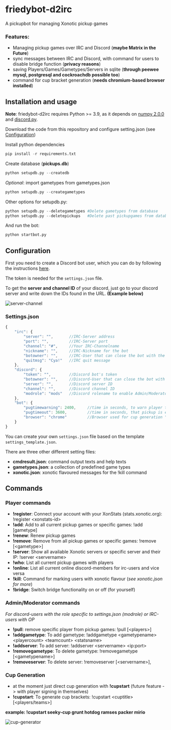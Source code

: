 # friedybot-d2irc
A pickupbot for managing Xonotic pickup games

### Features:
- Managing pickup games over IRC and Discord (**maybe Matrix in the Future**)
- sync messages between IRC and Discord, with command for users to disable bridge function (**privacy reasons**)
- saving Players/Games/Gametypes/Servers in sqlite (**through peewee mysql, postgresql and cockroachdb possible too**)
- command for cup bracket generation (**needs chromium-based browser installed**)

## Installation and usage

**Note**: friedybot-d2irc requires Python >= 3.9, as it depends on [numpy 2.0.0](https://numpy.org/) and [discord.py](https://github.com/Rapptz/discord.py).

Download the code from this repository and configure setting.json (see [Configuration](https://github.com/Seekfried/friedybot-d2irc#configuration))

Install python dependencies
```python
pip install -r requirements.txt
```

Create database (**pickups.db**)
```python
python setupdb.py --createdb
```

*Optional*: import gametypes from gametypes.json
```python
python setupdb.py --creategametypes
```

Other options for setupdb.py:
```python
python setupdb.py --deletegametypes #Delete gametypes from database
python setupdb.py --deletepickups   #Delete past pickupgames from database
```

And run the bot:
```python
python startbot.py
```

## Configuration

First you need to create a Discord bot user, which you can do by following the instructions [here](https://github.com/reactiflux/discord-irc/wiki/Creating-a-discord-bot-&-getting-a-token).

The token is needed for the `settings.json` file.

To get the **server and channel ID** of your discord, just go to your discord server and write down the IDs found in the URL. **(Example below)**

![server-channel](https://i.imgur.com/MUbxESc.png)

### Settings.json
```js
{
    "irc": {
        "server": "",       //IRC-Server address
        "port": "",         //IRC-Server port
        "channel": "#",     //Your IRC-Channelname
        "nickname": "",     //IRC-Nickname for the bot
        "botowner": "",     //IRC-User that can close the bot with the !quit command
        "quitmsg": "Cya!"   //IRC quit message
    },
    "discord": {
        "token": "",        //Discord bot's token
        "botowner": "",     //Discord-User that can close the bot with the !quit command
        "server": "",       //Discord server ID
        "channel": "",      //Discord channel ID
        "modrole": "mods"   //Discord rolename to enable Admin/Moderator commands for users
    },
    "bot": {
        "pugtimewarning": 2400,     //time in seconds, to warn player that pickup is going to expire
        "pugtimeout": 3600,         //time in seconds, that pickup is expired
        "browser": "chrome"         //Browser used for cup generation "chrome", "edge", "chromium"
    }
}
```

You can create your own `settings.json` file based on the template `settings_template.json`.

There are three other different setting files:
- **cmdresult.json**: command output texts and help texts
- **gametypes.json**: a collection of predefined game types 
- **xonotic.json**: xonotic flavoured messages for the !kill command

## Commands

### Player commands
- **!register**: Connect your account with your XonStats (stats.xonotic.org): !register \<xonstats-id>
- **!add**: Add to all current pickup games or specific games: !add \[gametype]
- **!renew**: Renew pickup games
- **!remove**: Remove from all pickup games or specific games: !remove \[\<gametype>]
- **!server**: Show all available Xonotic servers or specific server and their IP: !server \<servername>
- **!who**: List all current pickup games with players
- **!online**: List all current online discord-members for irc-users and vice versa
- **!kill**: Command for marking users with xonotic flavour (*see xonotic.json for more*)
- **!bridge**: Switch bridge functionality on or off (for yourself)

### Admin/Moderator commands
*For discord-users with the role specific to settings.json (modrole) or IRC-users with OP*
- **!pull**: remove specific player from pickup games: !pull \[\<players>]
- **!addgametype**: To add gametype: !addgametype \<gametypename> \<playercount> \<teamcount> \<statsname>
- **!addserver**: To add server: !addserver \<servername> \<ip:port>
- **!removegametype**: To delete gametype: !removegametype \[\<gametypename>]
- **!removeserver**: To delete server: !removeserver \[\<servername>],

### Cup Generation
- at the moment just direct cup generation with **!cupstart** (future feature -> with player signing in themselves)
- **!cupstart**: To generate cup brackets: !cupstart \<cuptitle> \[\<players/teams>]

**example: !cupstart seeky-cup grunt hotdog ramses packer mirio**

![cup-generator](https://i.imgur.com/XqH5OXm.png)